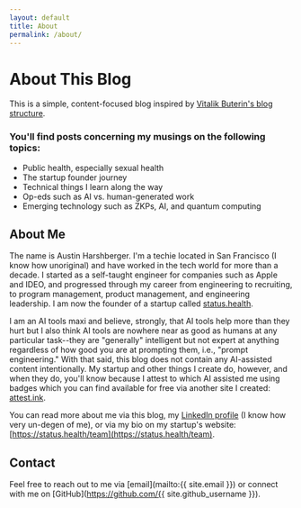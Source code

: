 ```yaml
---
layout: default
title: About
permalink: /about/
---
```


# About This Blog

This is a simple, content-focused blog inspired by [Vitalik Buterin's blog structure](https://github.com/vbuterin/blog).

### You'll find posts concerning my musings on the following topics:
* Public health, especially sexual health
* The startup founder journey
* Technical things I learn along the way
* Op-eds such as AI vs. human-generated work
* Emerging technology such as ZKPs, AI, and quantum computing

## About Me

The name is Austin Harshberger. I'm a techie located in San Francisco (I know how unoriginal) and have worked in the tech world for more than a decade. I started as a self-taught engineer for companies such as Apple and IDEO, and progressed through my career from engineering to recruiting, to program management, product management, and engineering leadership. I am now the founder of a startup called [status.health](https://status.health).

I am an AI tools maxi and believe, strongly, that AI tools help more than they hurt but I also think AI tools are nowhere near as good as humans at any particular task--they are "generally" intelligent but not expert at anything regardless of how good you are at prompting them, i.e., "prompt engineering." With that said, this blog does not contain any AI-assisted content intentionally. My startup and other things I create do, however, and when they do, you'll know because I attest to which AI assisted me using badges which you can find available for free via another site I created: [attest.ink](https://attest.ink).

You can read more about me via this blog, my [LinkedIn profile](https://www.linkedin.com/in/aharshbe/) (I know how very un-degen of me), or via my bio on my startup's website: [https://status.health/team](https://status.health/team).

## Contact

Feel free to reach out to me via [email](mailto:{{ site.email }}) or connect with me on [GitHub](https://github.com/{{ site.github_username }}).